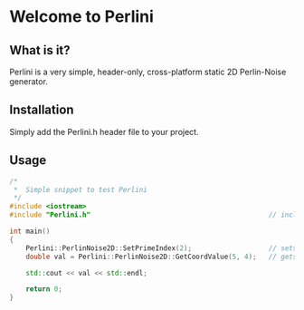 # Welcome to Perlini
## What is it?
Perlini is a very simple, header-only, cross-platform static 2D Perlin-Noise generator.
## Installation
Simply add the Perlini.h header file to your project.
## Usage
```cpp
/*
 *  Simple snippet to test Perlini
 */
#include <iostream>
#include "Perlini.h"                                            // include the header file

int main()
{
    Perlini::PerlinNoise2D::SetPrimeIndex(2);                   // sets the index of the primes to use (optional, default is 0)
    double val = Perlini::PerlinNoise2D::GetCoordValue(5, 4);   // gets the value at a certain 2D coordinate

    std::cout << val << std::endl;

    return 0;
}
